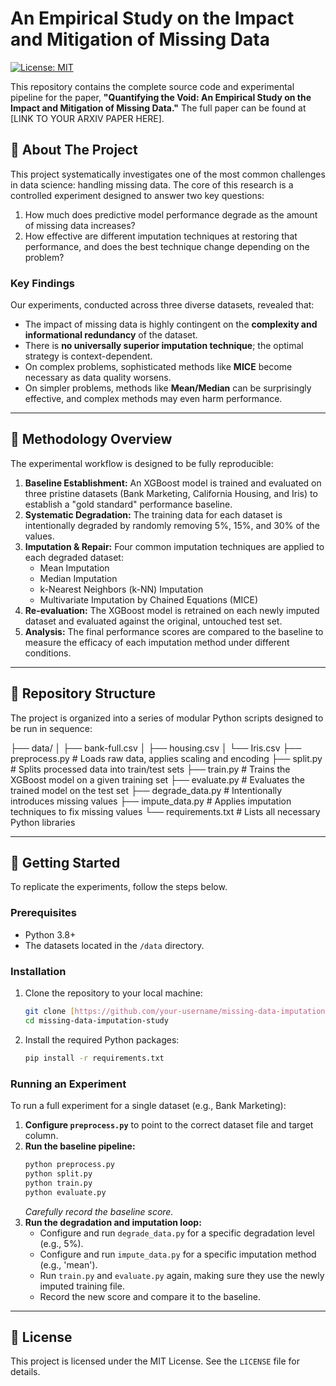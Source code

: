 # An Empirical Study on the Impact and Mitigation of Missing Data

[![License: MIT](https://img.shields.io/badge/License-MIT-yellow.svg)](https://opensource.org/licenses/MIT)

This repository contains the complete source code and experimental pipeline for the paper, **"Quantifying the Void: An Empirical Study on the Impact and Mitigation of Missing Data."** The full paper can be found at [LINK TO YOUR ARXIV PAPER HERE].

## 📖 About The Project

This project systematically investigates one of the most common challenges in data science: handling missing data. The core of this research is a controlled experiment designed to answer two key questions:

1.  How much does predictive model performance degrade as the amount of missing data increases?
2.  How effective are different imputation techniques at restoring that performance, and does the best technique change depending on the problem?

### Key Findings

Our experiments, conducted across three diverse datasets, revealed that:
* The impact of missing data is highly contingent on the **complexity and informational redundancy** of the dataset.
* There is **no universally superior imputation technique**; the optimal strategy is context-dependent.
* On complex problems, sophisticated methods like **MICE** become necessary as data quality worsens.
* On simpler problems, methods like **Mean/Median** can be surprisingly effective, and complex methods may even harm performance.

---

## 🔬 Methodology Overview

The experimental workflow is designed to be fully reproducible:

1.  **Baseline Establishment:** An XGBoost model is trained and evaluated on three pristine datasets (Bank Marketing, California Housing, and Iris) to establish a "gold standard" performance baseline.
2.  **Systematic Degradation:** The training data for each dataset is intentionally degraded by randomly removing 5%, 15%, and 30% of the values.
3.  **Imputation & Repair:** Four common imputation techniques are applied to each degraded dataset:
    * Mean Imputation
    * Median Imputation
    * k-Nearest Neighbors (k-NN) Imputation
    * Multivariate Imputation by Chained Equations (MICE)
4.  **Re-evaluation:** The XGBoost model is retrained on each newly imputed dataset and evaluated against the original, untouched test set.
5.  **Analysis:** The final performance scores are compared to the baseline to measure the efficacy of each imputation method under different conditions.

---

## 📂 Repository Structure

The project is organized into a series of modular Python scripts designed to be run in sequence:

├── data/
│   ├── bank-full.csv
│   ├── housing.csv
│   └── Iris.csv
├── preprocess.py       # Loads raw data, applies scaling and encoding
├── split.py            # Splits processed data into train/test sets
├── train.py            # Trains the XGBoost model on a given training set
├── evaluate.py         # Evaluates the trained model on the test set
├── degrade_data.py     # Intentionally introduces missing values
├── impute_data.py      # Applies imputation techniques to fix missing values
└── requirements.txt    # Lists all necessary Python libraries


---

## 🚀 Getting Started

To replicate the experiments, follow the steps below.

### Prerequisites

* Python 3.8+
* The datasets located in the `/data` directory.

### Installation

1.  Clone the repository to your local machine:
    ```sh
    git clone [https://github.com/your-username/missing-data-imputation-study.git](https://github.com/your-username/missing-data-imputation-study.git)
    cd missing-data-imputation-study
    ```
2.  Install the required Python packages:
    ```sh
    pip install -r requirements.txt
    ```

### Running an Experiment

To run a full experiment for a single dataset (e.g., Bank Marketing):

1.  **Configure `preprocess.py`** to point to the correct dataset file and target column.
2.  **Run the baseline pipeline:**
    ```sh
    python preprocess.py
    python split.py
    python train.py
    python evaluate.py
    ```
    *Carefully record the baseline score.*
3.  **Run the degradation and imputation loop:**
    * Configure and run `degrade_data.py` for a specific degradation level (e.g., 5%).
    * Configure and run `impute_data.py` for a specific imputation method (e.g., 'mean').
    * Run `train.py` and `evaluate.py` again, making sure they use the newly imputed training file.
    * Record the new score and compare it to the baseline.

---

## 📜 License

This project is licensed under the MIT License. See the `LICENSE` file for details.
